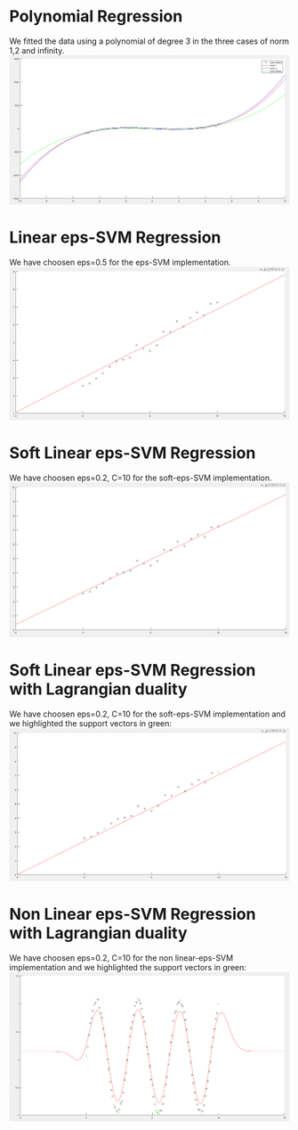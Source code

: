 # Polynomial Regression
We fitted the data using a polynomial of degree 3 in the three cases of norm 1,2 and infinity.
<br />
![polynomial regression](images/polynomial_regression.PNG)
<br />

# Linear eps-SVM Regression
We have choosen eps=0.5 for the eps-SVM implementation.
<br />
![linear eps-SVM regression](images/linear_eps_SVM.PNG)
<br />

# Soft Linear eps-SVM Regression
We have choosen eps=0.2, C=10 for the soft-eps-SVM implementation.
<br />
![soft eps-SVM regression](images/soft_linear_eps_SVM.PNG)
<br />

# Soft Linear eps-SVM Regression with Lagrangian duality
We have choosen eps=0.2, C=10 for the soft-eps-SVM implementation and we highlighted the support vectors in green:
<br />
![soft eps-SVM regression with Lagrangian duality](images/soft_linear_eps_SVM_with_Lagrangian_dual.PNG)
<br />

# Non Linear eps-SVM Regression with Lagrangian duality
We have choosen eps=0.2, C=10 for the non linear-eps-SVM implementation and we highlighted the support vectors in green:
<br />
![non linear eps-SVM regression with Lagrangian duality](images/non_linear_eps_SVM_with_Lagrangian_dual.PNG)
<br />
